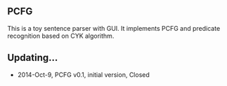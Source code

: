 ## PCFG 
This is a toy sentence parser with GUI. It implements PCFG and predicate recognition based on CYK algorithm.

## Updating...
* 2014-Oct-9, PCFG v0.1, initial version, Closed